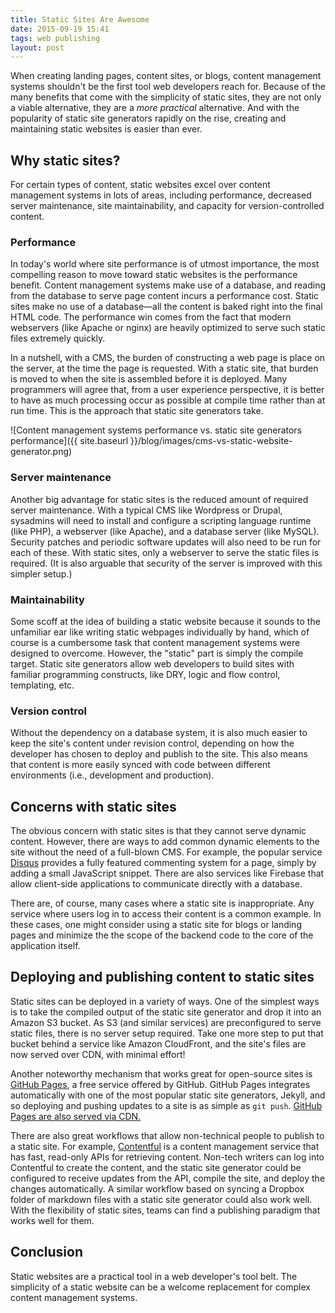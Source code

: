 ```yaml
---
title: Static Sites Are Awesome
date: 2015-09-19 15:41
tags: web publishing
layout: post
---
```


When creating landing pages, content sites, or blogs, content management systems shouldn't be the first tool web developers reach for. Because of the many benefits that come with the simplicity of static sites, they are not only a viable alternative, they are a _more practical_ alternative. And with the popularity of static site generators rapidly on the rise, creating and maintaining static websites is easier than ever.

## Why static sites?

For certain types of content, static websites excel over content management systems in lots of areas, including performance, decreased server maintenance, site maintainability, and capacity for version-controlled content.

### Performance

In today's world where site performance is of utmost importance, the most compelling reason to move toward static websites is the performance benefit. Content management systems make use of a database, and reading from the database to serve page content incurs a performance cost. Static sites make no use of a database—all the content is baked right into the final HTML code. The performance win comes from the fact that modern webservers (like Apache or nginx) are heavily optimized to serve such static files extremely quickly.

In a nutshell, with a CMS, the burden of constructing a web page is place on the server, at the time the page is requested. With a static site, that burden is moved to when the site is assembled before it is deployed. Many programmers will agree that, from a user experience perspective, it is better to have as much processing occur as possible at compile time rather than at run time. This is the approach that static site generators take.

![Content management systems performance vs. static site generators performance]({{ site.baseurl }}/blog/images/cms-vs-static-website-generator.png)

### Server maintenance

Another big advantage for static sites is the reduced amount of required server maintenance. With a typical CMS like Wordpress or Drupal, sysadmins will need to install and configure a scripting language runtime (like PHP), a webserver (like Apache), and a database server (like MySQL). Security patches and periodic software updates will also need to be run for each of these. With static sites, only a webserver to serve the static files is required. (It is also arguable that security of the server is improved with this simpler setup.)

### Maintainability

Some scoff at the idea of building a static website because it sounds to the unfamiliar ear like writing static webpages individually by hand, which of course is a cumbersome task that content management systems were designed to overcome. However, the "static" part is simply the compile target. Static site generators allow web developers to build sites with familiar programming constructs, like DRY, logic and flow control, templating, etc.

### Version control

Without the dependency on a database system, it is also much easier to keep the site's content under revision control, depending on how the developer has chosen to deploy and publish to the site. This also means that content is more easily synced with code between different environments (i.e., development and production).

## Concerns with static sites

The obvious concern with static sites is that they cannot serve dynamic content. However, there are ways to add common dynamic elements to the site without the need of a full-blown CMS. For example, the popular service [Disqus](https://disqus.com/) provides a fully featured commenting system for a page, simply by adding a small JavaScript snippet. There are also services like Firebase that allow client-side applications to communicate directly with a database.

There are, of course, many cases where a static site is inappropriate. Any service where users log in to access their content is a common example. In these cases, one might consider using a static site for blogs or landing pages and minimize the the scope of the backend code to the core of the application itself.

## Deploying and publishing content to static sites

Static sites can be deployed in a variety of ways. One of the simplest ways is to take the compiled output of the static site generator and drop it into an Amazon S3 bucket. As S3 (and similar services) are preconfigured to serve static files, there is no server setup required. Take one more step to put that bucket behind a service like Amazon CloudFront, and the site's files are now served over CDN, with minimal effort!

Another noteworthy mechanism that works great for open-source sites is [GitHub Pages](https://pages.github.com/), a free service offered by GitHub. GitHub Pages integrates automatically with one of the most popular static site generators, Jekyll, and so deploying and pushing updates to a site is as simple as `git push`. [GitHub Pages are also served via CDN.](https://github.com/blog/1715-faster-more-awesome-github-pages)

There are also great workflows that allow non-technical people to publish to a static site. For example, [Contentful](https://www.contentful.com/) is a content management service that has fast, read-only APIs for retrieving content. Non-tech writers can log into Contentful to create the content, and the static site generator could be configured to receive updates from the API, compile the site, and deploy the changes automatically. A similar workflow based on syncing a Dropbox folder of markdown files with a static site generator could also work well. With the flexibility of static sites, teams can find a publishing paradigm that works well for them.

## Conclusion

Static websites are a practical tool in a web developer's tool belt. The simplicity of a static website can be a welcome replacement for complex content management systems.
